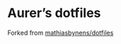 # Aurer’s dotfiles

Forked from [mathiasbynens/dotfiles](https://github.com/mathiasbynens/dotfiles/)
